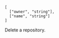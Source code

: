 ```### async delete
[
  ["owner", "string"],
  ["name", "string"]
]
```

Delete a repository.

<!-- %~ width="15"% -->